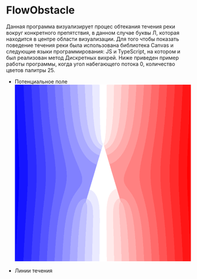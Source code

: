 # FlowObstacle
Данная программа визуализирует процес обтекания течения реки вокруг конкретного препятствия, в данном случае буквы Л, которая находится в центре области визуализации. Для того чтобы показать поведение течения реки была использована библиотека Canvas и следующие языки программирования: JS и TypeScript, на котором и был реализован метод Дискретных вихрей.
Ниже приведен пример работы программы, когда угол набегающего потока 0, количество цветов палитры 25.

+ Потенциальное поле
![Fi](https://github.com/DmitriyLitvin/FlowObstacle/blob/flow/images/fi.PNG)

+ Линии течения

